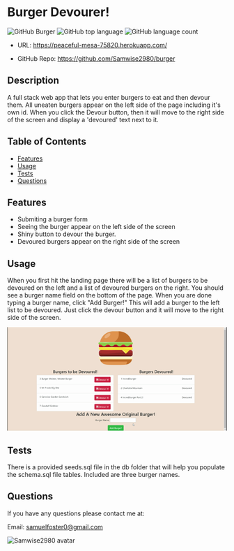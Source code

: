 # Burger Devourer!


![GitHub Burger](https://img.shields.io/badge/Burger-Devourer!-orange)
![GitHub top language](https://img.shields.io/github/languages/top/Samwise2980/burger)
![GitHub language count](https://img.shields.io/github/languages/count/Samwise2980/burger)



- URL: https://peaceful-mesa-75820.herokuapp.com/

- GitHub Repo: https://github.com/Samwise2980/burger



## Description

A full stack web app that lets you enter burgers to eat and then devour them. All uneaten burgers appear on the left side of the page including it's own id. When you click the Devour button, then it will move to the right side of the screen and display a 'devoured' text next to it.

## Table of Contents
- [Features](#features)
- [Usage](#usage)
- [Tests](#tests)
- [Questions](#questions)


## Features

- Submiting a burger form
- Seeing the burger appear on the left side of the screen
- Shiny button to devour the burger.
- Devoured burgers appear on the right side of the screen

## Usage

When you first hit the landing page there will be a list of burgers to be devoured on the left and a list of devoured burgers on the right. You should see a burger name field on the bottom of the page. When you are done typing a burger name, click "Add Burger!" This will add a burger to the left list to be devoured. Just click the devour button and it will move to the right side of the screen.

![Burger Demo](./public/assets/images/BurgerDevourer.gif)


## Tests

There is a provided seeds.sql file in the db folder that will help you populate the schema.sql file tables. Included are three burger names.

## Questions

If you have any questions please contact me at:

Email: samuelfoster0@gmail.com

![Samwise2980 avatar](https://avatars1.githubusercontent.com/u/56857948?v=4)
